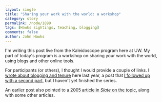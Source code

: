 ```yaml
---
layout: single 
title: "Sharing your work with the world: a workshop" 
category: story
permalink: /node/1899
tags: [Hawks sightings, teaching, blogging] 
comments: false 
author: John Hawks 
---
```


I'm writing this post live from the Kaleidoscope program here at UW. My part of today's program is a workshop on sharing your work with the world, using blogs and other online tools. 

For participants (or others), I thought I would provide a couple of links. I <a href="http://johnhawks.net/weblog/topics/meta/tenure-blog-prosper-2008.html">wrote about blogging and tenure</a> here last year, a post that <a href="http://johnhawks.net/weblog/topics/meta/blogging-tenure-part-2-2008.html">I followed up with a second part</a>, but I haven't yet finished the series. 

An <a href="http://johnhawks.net/weblog/topics/meta/slate_boynton_blogging_tenure_2005.html">earlier post</a> also pointed to <a href="http://www.slate.com/id/2130466/">a 2005 article in <i>Slate</i> on the topic</a>, along with some other articles. 

